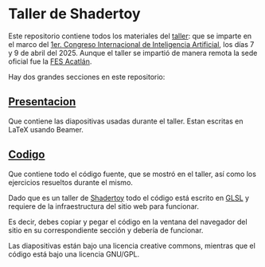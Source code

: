# Taller de Shadertoy

Este repositorio contiene todos los materiales del [taller](https://iacongreso.unam.mx/talleres/): que se imparte en el marco del [1er. Congreso Internacional de Inteligencia Artificial](https://iacongreso.unam.mx), los días 7 y 9 de abril del 2025.
Aunque el taller se impartió de manera remota la sede oficial fue la [FES Acatlán](https://www.acatlan.unam.mx/).

Hay dos grandes secciones en este repositorio:

## [Presentacion](presentacion)
Que contiene las diapositivas usadas durante el taller. Estan escritas en LaTeX usando Beamer.

## [Codigo](codigo)
Que contiene todo el código fuente, que se mostró en el taller, así como los ejercicios resueltos durante el mismo.

Dado que es un taller de [Shadertoy](https://www.shadertoy.com/) todo el código está escrito en [GLSL](https://www.khronos.org/opengl/wiki/Core_Language_(GLSL)) y requiere de la infraestructura del sitio web para funcionar.

Es decir, debes copiar y pegar el código en la ventana del navegador del sitio en su correspondiente sección y debería de funcionar.

Las diapositivas están bajo una licencia creative commons, mientras que el código está bajo una licencia GNU/GPL.

